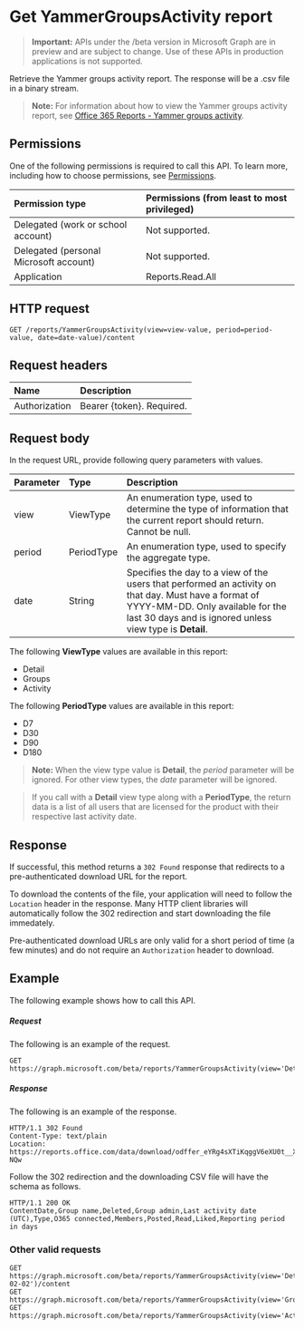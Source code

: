 # Get YammerGroupsActivity report

> **Important:** APIs under the /beta version in Microsoft Graph are in preview and are subject to change. Use of these APIs in production applications is not supported.

Retrieve the Yammer groups activity report. The response will be a .csv file in a binary stream.

> **Note:** For information about how to view the Yammer groups activity report, see [Office 365 Reports - Yammer groups activity](https://support.office.com/client/Yammer-groups-activity-report-94dd92ec-ea73-43c6-b51f-2a11fd78aa31).

## Permissions

One of the following permissions is required to call this API. To learn more, including how to choose permissions, see [Permissions](../../../concepts/permissions_reference.md).

|Permission type      | Permissions (from least to most privileged)              |
|:--------------------|:---------------------------------------------------------|
|Delegated (work or school account) | Not supported.    |
|Delegated (personal Microsoft account) | Not supported.    |
|Application | Reports.Read.All |

## HTTP request

<!-- { "blockType": "ignored" } -->

```http
GET /reports/YammerGroupsActivity(view=view-value, period=period-value, date=date-value)/content
```

## Request headers

| Name       | Description|
|:---------------|:----------|
| Authorization  | Bearer {token}. Required. |

## Request body

In the request URL, provide following query parameters with values.

| Parameter   | Type|Description|
|:---------------|:--------|:----------|
|view|ViewType|An enumeration type, used to determine the type of information that the current report should return. Cannot be null.|
|period|PeriodType|An enumeration type, used to specify the aggregate type.|
|date|String|Specifies the day to a view of the users that performed an activity on that day. Must have a format of YYYY-MM-DD. Only available for the last 30 days and is ignored unless view type is **Detail**.|

The following **ViewType** values are available in this report:

- Detail
- Groups
- Activity

The following **PeriodType** values are available in this report:

- D7
- D30
- D90
- D180

> **Note:** When the view type value is **Detail**, the *period* parameter will be ignored. For other view types, the *date* parameter will be ignored.

> If you call with a **Detail** view type along with a **PeriodType**, the return data is a list of all users that are licensed for the product with their respective last activity date.

## Response

If successful, this method returns a `302 Found` response that redirects to a pre-authenticated download URL for the report.

To download the contents of the file, your application will need to follow the `Location` header in the response.
Many HTTP client libraries will automatically follow the 302 redirection and start downloading the file immedately.

Pre-authenticated download URLs are only valid for a short period of time (a few minutes) and do not require an `Authorization` header to download.

## Example

The following example shows how to call this API.

##### Request

The following is an example of the request.
<!-- {
  "blockType": "request",
  "name": "reportroot_yammergroupsactivity"
}-->

```http
GET https://graph.microsoft.com/beta/reports/YammerGroupsActivity(view='Detail',period='D7')/content
```

##### Response

The following is an example of the response.
<!-- {
  "blockType": "response",
  "@odata.type": "stream"
} -->

```http
HTTP/1.1 302 Found
Content-Type: text/plain
Location: https://reports.office.com/data/download/odffer_eYRg4sXTiKqggV6eXU0t__XDezYGO-NQw
```

Follow the 302 redirection and the downloading CSV file will have the schema as follows.
<!-- {
  "blockType": "response",
  "truncated": true,
  "@odata.type": "stream"
} -->

```http
HTTP/1.1 200 OK
ContentDate,Group name,Deleted,Group admin,Last activity date (UTC),Type,O365 connected,Members,Posted,Read,Liked,Reporting period in days
```

### Other valid requests

<!-- {
  "blockType": "request",
  "name": "reportroot_yammergroupsactivity"
}-->

```http
GET https://graph.microsoft.com/beta/reports/YammerGroupsActivity(view='Detail',date='2017-02-02')/content
GET https://graph.microsoft.com/beta/reports/YammerGroupsActivity(view='Groups',period='D7')/content
GET https://graph.microsoft.com/beta/reports/YammerGroupsActivity(view='Activity',period='D7')/content
```

<!-- uuid: 8fcb5dbc-d5aa-4681-8e31-b001d5168d79
2015-10-25 14:57:30 UTC -->
<!-- {
  "type": "#page.annotation",
  "description": "ReportRoot: YammerGroupsActivity",
  "keywords": "",
  "section": "documentation",
  "tocPath": ""
}-->
